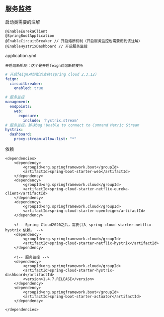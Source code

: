 ## 服务监控

启动类需要的注解

    @EnableEurekaClient
    @SpringBootApplication
    @EnableCircuitBreaker // 开启熔断机制（开启服务监控也需要用到该注解）
    @EnableHystrixDashboard // 开启服务监控

application.yml

    开启熔断机制：这个是开启feign对熔断的支持

```yml
# 开启feign对熔断的支持(spring cloud 2.3.12)
feign:
  circuitbreaker:
    enabled: true

# 服务监控
management:
  endpoints:
    web:
      exposure:
        include: 'hystrix.stream'
# 服务监控。解决bug：Unable to connect to Command Metric Stream
hystrix:
  dashboard:
    proxy-stream-allow-list: "*"
```

依赖

    <dependencies>
        <dependency>
            <groupId>org.springframework.boot</groupId>
            <artifactId>spring-boot-starter-web</artifactId>
        </dependency>
        <dependency>
            <groupId>org.springframework.cloud</groupId>
            <artifactId>spring-cloud-starter-netflix-eureka-client</artifactId>
        </dependency>
        <dependency>
            <groupId>org.springframework.cloud</groupId>
            <artifactId>spring-cloud-starter-openfeign</artifactId>
        </dependency>

        <!-- Spring Cloud2020之后，需要引入 spring-cloud-starter-netflix-hystrix 依赖。 -->
        <dependency>
            <groupId>org.springframework.cloud</groupId>
            <artifactId>spring-cloud-starter-netflix-hystrix</artifactId>
        </dependency>

        <!-- 服务监控 -->
        <dependency>
            <groupId>org.springframework.cloud</groupId>
            <artifactId>spring-cloud-starter-hystrix-dashboard</artifactId>
            <version>1.4.7.RELEASE</version>
        </dependency>
        <dependency>
            <groupId>org.springframework.boot</groupId>
            <artifactId>spring-boot-starter-actuator</artifactId>
        </dependency>

    </dependencies>
